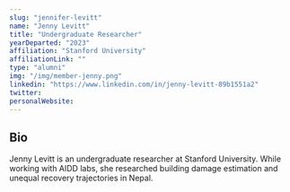 ```yaml
---
slug: "jennifer-levitt"
name: "Jenny Levitt"
title: "Undergraduate Researcher"
yearDeparted: "2023"
affiliation: "Stanford University"
affiliationLink: ""
type: "alumni"
img: "/img/member-jenny.png"
linkedin: "https://www.linkedin.com/in/jenny-levitt-89b1551a2"
twitter: 
personalWebsite: 
---
```

## Bio

Jenny Levitt is an undergraduate researcher at Stanford University.
While working with AIDD labs, she researched building damage estimation and unequal recovery trajectories in Nepal.